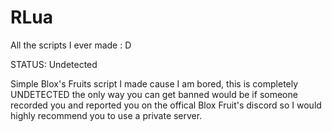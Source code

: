 # RLua
All the scripts I ever made : D

STATUS: Undetected 

Simple Blox's Fruits script I made cause I am bored, this is completely UNDETECTED the only way you can get banned would be if someone recorded you and reported you on the offical Blox Fruit's discord so I would highly recommend you to use a private server.
